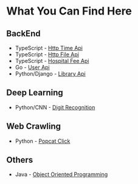 # What You Can Find Here

## BackEnd
- TypeScript - [Http Time Api](https://github.com/yuhexiong/http-time-api-typescript)
- TypeScript - [Http File Api](https://github.com/yuhexiong/http-file-api-typescript)
- TypeScript - [Hospital Fee Api](https://github.com/yuhexiong/hospital-fee-api-typescript)
- Go - [ User Api](https://github.com/yuhexiong/user-api-golang)
- Python/Django - [Library Api](https://github.com/yuhexiong/library-api-python-django)


## Deep Learning
- Python/CNN - [Digit Recognition](https://github.com/yuhexiong/digit-recognition-CNN-python)

## Web Crawling
- Python - [Popcat Click](https://github.com/yuhexiong/popcat-click-python)

## Others
- Java - [Object Oriented Programming](https://github.com/yuhexiong/object-oriented-programming-java)